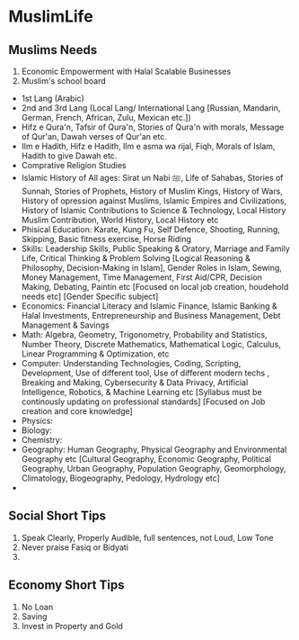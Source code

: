 # MuslimLife



## Muslims Needs
1. Economic Empowerment with Halal Scalable Businesses
2. Muslim's school board 
  - 1st Lang (Arabic)
  - 2nd and 3rd Lang (Local Lang/ International Lang [Russian, Mandarin, German, French, African, Zulu, Mexican etc.])
  - Hifz e Qura'n, Tafsir of Qura'n, Stories of Qura'n with morals, Message of Qur'an, Dawah verses of Qur'an etc.
  - Ilm e Hadith, Hifz e Hadith, Ilm e asma wa rijal, Fiqh, Morals of Islam, Hadith to give Dawah etc.
  - Comprative Religion Studies
  - Islamic History of All ages: Sirat un Nabi ﷺ, Life of Sahabas, Stories of Sunnah, Stories of Prophets, History of Muslim Kings, History of Wars, History of opression against Muslims, Islamic Empires and Civilizations, History of Islamic Contributions to Science & Technology, Local History Muslim Contribution, World History, Local History etc
  - Phisical Education: Karate, Kung Fu, Self Defence, Shooting, Running, Skipping, Basic fitness exercise, Horse Riding
  - Skills: Leadership Skills, Public Speaking & Oratory, Marriage and Family Life, Critical Thinking & Problem Solving [Logical Reasoning & Philosophy, Decision-Making in Islam], Gender Roles in Islam, Sewing, Money Management, Time Management, First Aid/CPR, Decision Making, Debating, Paintin etc [Focused on local job creation, houdehold needs etc] [Gender Specific subject]
  - Economics: Financial Literacy and Islamic Finance, Islamic Banking & Halal Investments, Entrepreneurship and Business Management,  Debt Management & Savings
  - Math: Algebra, Geometry, Trigonometry, Probability and Statistics, Number Theory, Discrete Mathematics, Mathematical Logic, Calculus, Linear Programming & Optimization,  etc
  - Computer: Understanding Technologies, Coding, Scripting, Development, Use of different tool, Use of different modern techs , Breaking and Making, Cybersecurity & Data Privacy, Artificial Intelligence, Robotics, & Machine Learning etc [Syllabus must be continously updating on professional standards] [Focused on Job creation and core knowledge]
  - Physics:
  - Biology:
  - Chemistry:
  - Geography: Human Geography, Physical Geography and Environmental Geography etc  [Cultural Geography, Economic Geography, Political Geography, Urban Geography, Population Geography, Geomorphology, Climatology, Biogeography, Pedology, Hydrology etc]
  - 


## Social Short Tips
1. Speak Clearly, Properly Audible, full sentences, not Loud, Low Tone
2. Never praise Fasiq or Bidyati 
3. 

## Economy Short Tips
1. No Loan 
2. Saving
3. Invest in Property and Gold
